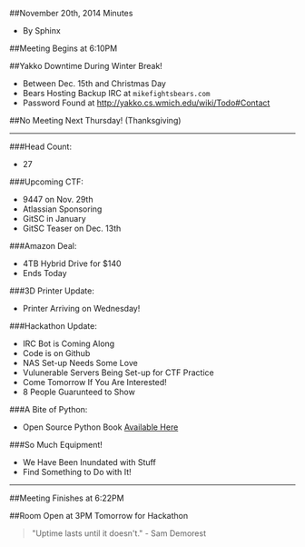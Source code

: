 ##November 20th, 2014 Minutes
* By Sphinx

##Meeting Begins at 6:10PM

##Yakko Downtime During Winter Break!
* Between Dec. 15th and Christmas Day
* Bears Hosting Backup IRC at `mikefightsbears.com`
* Password Found at http://yakko.cs.wmich.edu/wiki/Todo#Contact

##No Meeting Next Thursday! (Thanksgiving)

- - -

###Head Count:
* 27

###Upcoming CTF:
* 9447 on Nov. 29th
* Atlassian Sponsoring
* GitSC in January
* GitSC Teaser on Dec. 13th

###Amazon Deal:
* 4TB Hybrid Drive for $140
* Ends Today

###3D Printer Update:
* Printer Arriving on Wednesday!

###Hackathon Update:
* IRC Bot is Coming Along
* Code is on Github
* NAS Set-up Needs Some Love
* Vulunerable Servers Being Set-up for CTF Practice
* Come Tomorrow If You Are Interested!
* 8 People Guarunteed to Show

###A Bite of Python:
* Open Source Python Book [Available Here](http://www.swaroopch.com/notes/python)

###So Much Equipment!
* We Have Been Inundated with Stuff
* Find Something to Do with It!

- - -

##Meeting Finishes at 6:22PM

##Room Open at 3PM Tomorrow for Hackathon

> "Uptime lasts until it doesn't." - Sam Demorest
